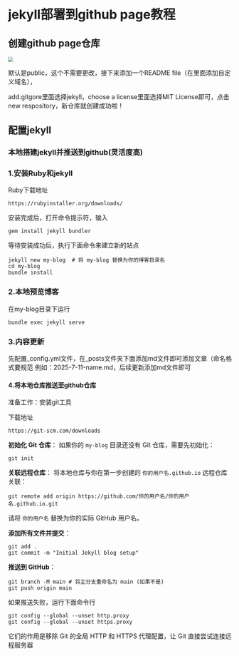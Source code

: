 # jekyll部署到github  page教程



## 创建github page仓库

<img src="C:\Users\Aliom\snxjzaioxk.github.io\assets\images\12.png"  style="zoom:67%;" />



默认是public，这个不需要更改，接下来添加一个README file（在里面添加自定义域名），

add.gitgore里面选择jekyll，choose a license里面选择MIT License即可，点击new respository，新仓库就创建成功啦！

## 配置jekyll

### 本地搭建jekyll并推送到github(灵活度高)

### 1.安装Ruby和jekyll

Ruby下载地址

```
https://rubyinstaller.org/downloads/
```

安装完成后，打开命令提示符，输入

```
gem install jekyll bundler
```

等待安装成功后，执行下面命令来建立新的站点

```
jekyll new my-blog  # 将 my-blog 替换为你的博客目录名
cd my-blog
bundle install
```

### 2.本地预览博客

在my-blog目录下运行

```
bundle exec jekyll serve
```

### 3.内容更新

先配置_config.yml文件，在_posts文件夹下面添加md文件即可添加文章（命名格式要规范 例如：2025-7-11-name.md，后续更新添加md文件即可

#### 4.将本地仓库推送至github仓库

准备工作：安装git工具

下载地址

```
https://git-scm.com/downloads
```

**初始化 Git 仓库**： 如果你的 `my-blog` 目录还没有 Git 仓库，需要先初始化：

```
git init
```

**关联远程仓库**： 将本地仓库与你在第一步创建的 `你的用户名.github.io` 远程仓库关联：

```
git remote add origin https://github.com/你的用户名/你的用户名.github.io.git
```

请将 `你的用户名` 替换为你的实际 GitHub 用户名。

**添加所有文件并提交**：

```
git add .
git commit -m "Initial Jekyll blog setup"
```

**推送到 GitHub**：

```
git branch -M main # 将主分支重命名为 main (如果不是)
git push origin main
```

如果推送失败，运行下面命令行

```
git config --global --unset http.proxy
git config --global --unset https.proxy
```

它们的作用是移除 Git 的全局 HTTP 和 HTTPS 代理配置，让 Git 直接尝试连接远程服务器